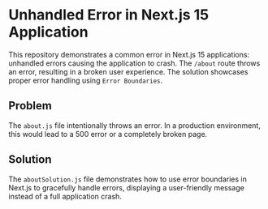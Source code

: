 # Unhandled Error in Next.js 15 Application

This repository demonstrates a common error in Next.js 15 applications: unhandled errors causing the application to crash.  The `/about` route throws an error, resulting in a broken user experience.  The solution showcases proper error handling using `Error Boundaries`.

## Problem

The `about.js` file intentionally throws an error.  In a production environment, this would lead to a 500 error or a completely broken page.

## Solution

The `aboutSolution.js` file demonstrates how to use error boundaries in Next.js to gracefully handle errors, displaying a user-friendly message instead of a full application crash.